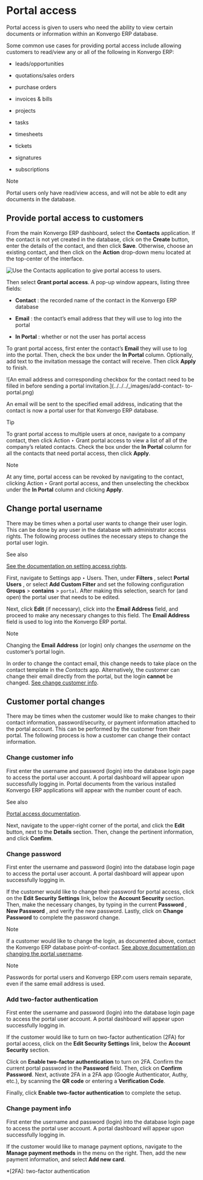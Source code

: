 # Portal access

Portal access is given to users who need the ability to view certain documents
or information within an Konvergo ERP database.

Some common use cases for providing portal access include allowing customers
to read/view any or all of the following in Konvergo ERP:

  * leads/opportunities

  * quotations/sales orders

  * purchase orders

  * invoices & bills

  * projects

  * tasks

  * timesheets

  * tickets

  * signatures

  * subscriptions

<div class="alert alert-primary">
<p class="alert-title">
Note</p><p>Portal users only have read/view access, and will not be able to edit any documents in the
database.</p>
</div>

## Provide portal access to customers

From the main Konvergo ERP dashboard, select the **Contacts** application. If the
contact is not yet created in the database, click on the **Create** button,
enter the details of the contact, and then click **Save**. Otherwise, choose
an existing contact, and then click on the **Action** drop-down menu located
at the top-center of the interface.

![Use the Contacts application to give portal access to
users.](../../../_images/grant-portal-access.png)

Then select **Grant portal access**. A pop-up window appears, listing three
fields:

  * **Contact** : the recorded name of the contact in the Konvergo ERP database

  * **Email** : the contact’s email address that they will use to log into the portal

  * **In Portal** : whether or not the user has portal access

To grant portal access, first enter the contact’s **Email** they will use to
log into the portal. Then, check the box under the **In Portal** column.
Optionally, add text to the invitation message the contact will receive. Then
click **Apply** to finish.

![An email address and corresponding checkbox for the contact need to be
filled in before sending a portal invitation.](../../../_images/add-contact-
to-portal.png)

An email will be sent to the specified email address, indicating that the
contact is now a portal user for that Konvergo ERP database.

<div class="alert alert-info">
<p class="alert-title">
Tip</p><p>To grant portal access to multiple users at once, navigate to a company contact, then click
Action ‣ Grant portal access to view a list of all of the company’s related
contacts. Check the box under the <b>In Portal</b> column for all the contacts that need
portal access, then click <b>Apply</b>.</p>
</div> <div class="alert alert-primary">
<p class="alert-title">
Note</p><p>At any time, portal access can be revoked by navigating to the contact, clicking
Action ‣ Grant portal access, and then unselecting the checkbox under the
<b>In Portal</b> column and clicking <b>Apply</b>.</p>
</div>

## Change portal username

There may be times when a portal user wants to change their user login. This
can be done by any user in the database with administrator access rights. The
following process outlines the necessary steps to change the portal user
login.

<div class="alert alert-secondary">
<p class="alert-title">
See also</p><p><a href="access_rights">See the documentation on setting access rights</a>.</p>
</div>

First, navigate to Settings app ‣ Users. Then, under **Filters** , select
**Portal Users** , or select **Add Custom Filter** and set the following
configuration **Groups** > **contains** > `portal`. After making this
selection, search for (and open) the portal user that needs to be edited.

Next, click **Edit** (if necessary), click into the **Email Address** field,
and proceed to make any necessary changes to this field. The **Email Address**
field is used to log into the Konvergo ERP portal.

<div class="alert alert-primary">
<p class="alert-title">
Note</p><p>Changing the <b>Email Address</b> (or login) only changes the <em>username</em> on the customer’s
portal login.</p>
<p>In order to change the contact email, this change needs to take place on the contact template in
the <em>Contacts</em> app. Alternatively, the customer can change their email directly from the portal,
but the login <b>cannot</b> be changed. <a href="#portal-custinfo"><span class="std std-ref">See change customer info</span></a>.</p>
</div>

## Customer portal changes

There may be times when the customer would like to make changes to their
contact information, password/security, or payment information attached to the
portal account. This can be performed by the customer from their portal. The
following process is how a customer can change their contact information.

### Change customer info

First enter the username and password (login) into the database login page to
access the portal user account. A portal dashboard will appear upon
successfully logging in. Portal documents from the various installed Konvergo ERP
applications will appear with the number count of each.

<div class="alert alert-secondary">
<p class="alert-title">
See also</p><p><a href="#portal-main"><span class="std std-ref">Portal access documentation</span></a>.</p>
</div>

Next, navigate to the upper-right corner of the portal, and click the **Edit**
button, next to the **Details** section. Then, change the pertinent
information, and click **Confirm**.

### Change password

First enter the username and password (login) into the database login page to
access the portal user account. A portal dashboard will appear upon
successfully logging in.

If the customer would like to change their password for portal access, click
on the **Edit Security Settings** link, below the **Account Security**
section. Then, make the necessary changes, by typing in the current
**Password** , **New Password** , and verify the new password. Lastly, click
on **Change Password** to complete the password change.

<div class="alert alert-primary">
<p class="alert-title">
Note</p><p>If a customer would like to change the login, as documented above, contact the Konvergo ERP database
point-of-contact. <a href="#portal-login"><span class="std std-ref">See above documentation on changing the portal username</span></a>.</p>
</div> <div class="alert alert-primary">
<p class="alert-title">
Note</p><p>Passwords for portal users and Konvergo ERP.com users remain separate, even if the same email address is
used.</p>
</div>

### Add two-factor authentication

First enter the username and password (login) into the database login page to
access the portal user account. A portal dashboard will appear upon
successfully logging in.

If the customer would like to turn on two-factor authentication (2FA) for
portal access, click on the **Edit Security Settings** link, below the
**Account Security** section.

Click on **Enable two-factor authentication** to turn on 2FA. Confirm the
current portal password in the **Password** field. Then, click on **Confirm
Password**. Next, activate 2FA in a 2FA app (Google Authenticator, Authy,
etc.), by scanning the **QR code** or entering a **Verification Code**.

Finally, click **Enable two-factor authentication** to complete the setup.

### Change payment info

First enter the username and password (login) into the database login page to
access the portal user account. A portal dashboard will appear upon
successfully logging in.

If the customer would like to manage payment options, navigate to the **Manage
payment methods** in the menu on the right. Then, add the new payment
information, and select **Add new card**.

  *[2FA]: two-factor authentication

